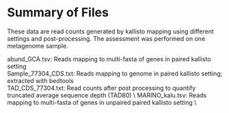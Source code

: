 # Summary of Files 

These data are read counts generated by kallisto mapping using different settings and post-processing. The assessment was performed on one metagenome sample.

abund_GCA.tsv:        Reads mapping to multi-fasta of genes in paired kallisto setting \
Sample_77304_CDS.txt: Reads mapping to genome in paired kallisto setting; extracted with bedtools \
TAD_CDS_77304.txt:    Read counts after post processing to quantify truncated average sequence depth (TAD80) \ 
MARINO_kalu.tsv:      Reads mapping to multi-fasta of genes in unpaired paired kallisto setting \
